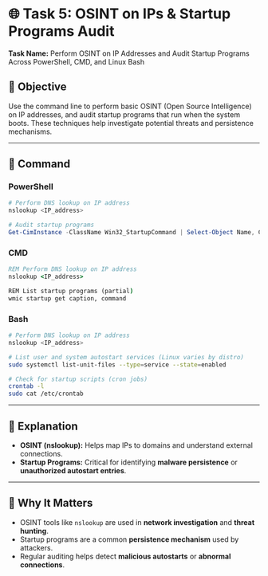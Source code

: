# 🌐 Task 5: OSINT on IPs & Startup Programs Audit

**Task Name:** Perform OSINT on IP Addresses and Audit Startup Programs Across PowerShell, CMD, and Linux Bash

## 📌 Objective  
Use the command line to perform basic OSINT (Open Source Intelligence) on IP addresses, and audit startup programs that run when the system boots. These techniques help investigate potential threats and persistence mechanisms.

---

## 🧪 Command

### PowerShell
```powershell
# Perform DNS lookup on IP address
nslookup <IP_address>

# Audit startup programs
Get-CimInstance -ClassName Win32_StartupCommand | Select-Object Name, Command, Location | Format-Table -AutoSize
```

### CMD
```cmd
REM Perform DNS lookup on IP address
nslookup <IP_address>

REM List startup programs (partial)
wmic startup get caption, command
```

### Bash
```bash
# Perform DNS lookup on IP address
nslookup <IP_address>

# List user and system autostart services (Linux varies by distro)
sudo systemctl list-unit-files --type=service --state=enabled

# Check for startup scripts (cron jobs)
crontab -l
sudo cat /etc/crontab
```

---

## 📝 Explanation

- **OSINT (nslookup):** Helps map IPs to domains and understand external connections.
- **Startup Programs:** Critical for identifying **malware persistence** or **unauthorized autostart entries**.

---

## 🔐 Why It Matters

- OSINT tools like `nslookup` are used in **network investigation** and **threat hunting**.
- Startup programs are a common **persistence mechanism** used by attackers.
- Regular auditing helps detect **malicious autostarts** or **abnormal connections**.
